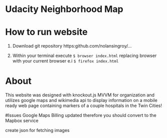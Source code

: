 # Udacity Neighborhood Map

# How to run website

1. Download git repository
https:github.com/nolansingroy/...

2. Within your terminal execute `$ browser index.html` replacing browser with your current browser e.i `$ firefox index.html`


# About

This website was designed with knockout.js 
MVVM for organization and utilizes google maps and 
wikimedia api to display information on a mobile ready web page containing markers of a couple hospitals in the Twin Cities! 

#Issues
Google Maps Billing updated therefore you should convert to the 
Mapbox service

create json for fetching images 
